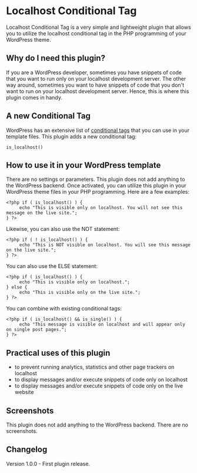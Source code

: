 # Localhost Conditional Tag
Localhost Conditional Tag is a very simple and lightweight plugin that allows you to utilize the localhost conditional tag in the PHP programming of your WordPress theme.

## Why do I need this plugin?
If you are a WordPress developer, sometimes you have snippets of code that you want to run only on your localhost development server. The other way around, sometimes you want to have snippets of code that you don't want to run on your localhost development server. Hence, this is where this plugin comes in handy. 

## A new Conditional Tag
WordPress has an extensive list of [conditional tags](https://codex.wordpress.org/Conditional_Tags) that you can use in your template files. This plugin adds a new conditional tag:
```
is_localhost()
```

## How to use it in your WordPress template
There are no settings or parameters. This plugin does not add anything to the WordPress backend. Once activated, you can utilize this plugin in your WordPress theme files in your PHP programming. Here are a few examples:
```
<?php if ( is_localhost() ) { 
     echo "This is visible only on localhost. You will not see this message on the live site.";
} ?>
```
Likewise, you can also use the NOT statement:
```
<?php if ( ! is_localhost() ) { 
     echo "This is NOT visible on localhost. You will see this message on the live site.";
} ?>
```
You can also use the ELSE statement:
```
<?php if ( is_localhost() ) { 
     echo "This is visible only on localhost.";
} else {
     echo "This is visible only on the live site.";
} ?>
```
You can combine with existing conditional tags:
```
<?php if ( is_localhost() && is_single() ) { 
     echo "This message is visible on localhost and will appear only on single post pages.";
} ?>
```

## Practical uses of this plugin
- to prevent running analytics, statistics and other page trackers on localhost
- to display messages and/or execute snippets of code only on localhost
- to display messages and/or execute snippets of code only on the live website

## Screenshots
This plugin does not add anything to the WordPress backend. There are no screenshots.

## Changelog
Version 1.0.0 - First plugin release.


